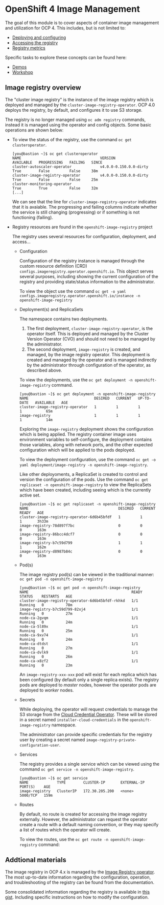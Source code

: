 # OpenShift 4 Image Management

The goal of this module is to cover aspects of container image management and utilization for OCP 4.  This includes, but is not limited to:

* [Deploying and configuring](https://gist.github.com/acsulli/c23469c68d4a0988f5d6c3f1c5be6977#modifying-the-registry-configuration)
* [Accessing the registry](https://docs.openshift.com/container-platform/4.0/registry/accessing-the-registry.html)
* [Registry metrics](https://docs.openshift.com/container-platform/4.0/registry/accessing-the-registry.html#registry-viewing-contents-accessing-the-registry)

Specific tasks to explore these concepts can be found here:

* [Demos](./demos/)
* [Workshop](./workshop/)

## Image registry overview

The "cluster image registry" is the instance of the image registry which is deployed and managed by the `cluster-image-registry-operator`.  OCP 4.0 deploys the registry, by default, and configures it to use S3 storage.

The registry is no longer managed using `oc adm registry` commands, instead it is managed using the operator and config objects.  Some basic operations are shown below:

* To view the status of the registry, use the command `oc get clusteroperator`.
  
  ```
  [you@bastion ~]$ oc get clusteroperator
  NAME                                    VERSION                  AVAILABLE   PROGRESSING   FAILING   SINCE
  cluster-autoscaler-operator             v4.0.0-0.150.0.0-dirty   True        False         False     38m
  cluster-image-registry-operator         v4.0.0-0.150.0.0-dirty   True        False         False     25m
  cluster-monitoring-operator                                      True        True          False     32m
  [...]
  ```
  
  We can see that the line for `cluster-image-registry-operator` indicates that it is avaiable.  The progressing and failing columns indicate whether the service is still changing (progressing) or if something is not functioning (failing).

* Registry resources are found in the `openshift-image-registry` project
  
  The registry uses several resources for configuration, deployment, and access...
  
  * Configuration
    
    Configuration of the registry instance is managed through the custom resource definition (CRD) `configs.imageregistry.operator.openshift.io`.  This object serves several purposes, including showing the current configuration of the registry and providing state/status information to the administrator.
    
    To view the object use the command `oc get -o yaml configs.imageregistry.operator.openshift.io/instance -n openshift-image-registry`
    
  * Deployment(s) and ReplicaSets
    
    The namespace contains two deployments.
    
    1. The first deployment, `cluster-image-registry-operator`, is the operator itself.  This is deployed and managed by the Cluster Version Operator (CVO) and should not need to be managed by the administrator.
    1. The second deployment, `image-registry` is created, and managed, by the image registry operator.  This deployment is created and managed by the operator and is managed indirectly by the administrator through configuration of the operator, as described above.
    
    To view the deployments, use the `oc get deployment -n openshift-image-registry` command.
    
    ```
    [you@bastion ~]$ oc get deployment -n openshift-image-registry
    NAME                              DESIRED   CURRENT   UP-TO-DATE   AVAILABLE   AGE
    cluster-image-registry-operator   1         1         1            1           65m
    image-registry                    1         1         1            1           14m
    ```
    
    Exploring the `image-registry` deployment shows the configuration which is being applied.  The registry container image uses environment variables to self-configure, the deployment contains those variables, along with network ports, and the other expected configuration which will be applied to the pods deployed.
    
    To view the deployment configuration, use the command `oc get -o yaml deployment/image-registry -n openshift-image-registry`.
    
    Like other deployoments, a ReplicaSet is created to control and version the configuration of the pods.  Use the command `oc get replicaset -n openshift-image-registry` to view the ReplicaSets which have been created, including seeing which is the currently active set.
    
    ```
    [you@bastion ~]$ oc get replicaset -n openshift-image-registry
    NAME                                         DESIRED   CURRENT   READY   AGE
    cluster-image-registry-operator-6d6b45bfdf   1         1         1       3h33m
    image-registry-78d897f7bc                    0         0         0       163m
    image-registry-86bcc4dcf7                    0         0         0       163m
    image-registry-b7c59d799                     1         1         1       162m
    image-registry-d8987b84c                     0         0         0       163m
    ```
    
  * Pod(s)
    
    The image registry pod(s) can be viewed in the traditional manner: `oc get pod -n openshift-image-registry`

    ```
    [you@bastion ~]$ oc get pod -n openshift-image-registry
    NAME                                               READY   STATUS    RESTARTS   AGE
    cluster-image-registry-operator-6d6b45bfdf-rkhkd   1/1     Running   0          78m
    image-registry-b7c59d799-82xj4                     1/1     Running   0          27m
    node-ca-2gvqm                                      1/1     Running   0          24m
    node-ca-5l89x                                      1/1     Running   0          25m
    node-ca-9xv74                                      1/1     Running   0          24m
    node-ca-dtdst                                      1/1     Running   0          27m
    node-ca-dvlk9                                      1/1     Running   0          26m
    node-ca-x8zf2                                      1/1     Running   0          23m
    ```
    
    An `image-registry-xxx-xxx` pod will exist for each replica which has been configured (by default only a single replica exists).  The registry pods are deployed to *master* nodes, however the operator pods are deployed to *worker* nodes.
    
  * Secrets
    
    While deploying, the operator will request credentials to manage the S3 storage from the [Cloud Credential Operator](https://github.com/openshift/cloud-credential-operator).  These will be stored in a secret named `installer-cloud-credentials` in the `openshift-image-registry` namespace.
    
    The administrator can provide specific credentials for the registry user by creating a secret named `image-registry-private-configuration-user`.
    
    
    
  * Services
    
    The registry provides a single service which can be viewed using the command `oc get service -n openshift-image-registry`.
    
    ```
    [you@bastion ~]$ oc get service
    NAME             TYPE        CLUSTER-IP       EXTERNAL-IP   PORT(S)    AGE
    image-registry   ClusterIP   172.30.205.200   <none>        5000/TCP   159m
    ```
    
  * Routes
    
    By default, no route is created for accessing the image registry externally.  However, the administrator can request the operator create a route with a default naming convention, or they may specify a list of routes which the operator will create.
    
    To view the routes, use the `oc get route -n openshift-image-registry` command:

## Addtional materials

The image registry in OCP 4.x is managed by the [Image Registry operator](https://github.com/openshift/cluster-image-registry-operator/).  The most up-to-date information regarding the configuration, operation, and troubleshooting of the registry can be found from the documentation.

Some consolidated information regarding the registry is available in [this gist](https://gist.github.com/acsulli/c23469c68d4a0988f5d6c3f1c5be6977).  Including specific instructions on how to modify the configuration.